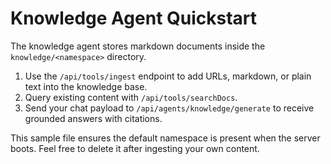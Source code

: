 # Knowledge Agent Quickstart

The knowledge agent stores markdown documents inside the `knowledge/<namespace>` directory.

1. Use the `/api/tools/ingest` endpoint to add URLs, markdown, or plain text into the knowledge base.
2. Query existing content with `/api/tools/searchDocs`.
3. Send your chat payload to `/api/agents/knowledge/generate` to receive grounded answers with citations.

This sample file ensures the default namespace is present when the server boots. Feel free to delete it after ingesting your own content.
